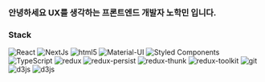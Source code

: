 ### 안녕하세요 UX를 생각하는 프론트엔드 개발자 노학민 입니다. 

<!--
**haagmin5382/haagmin5382** is a ✨ _special_ ✨ repository because its `README.md` (this file) appears on your GitHub profile.

Here are some ideas to get you started:

- 🔭 I’m currently working on ...
- 🌱 I’m currently learning ...
- 👯 I’m looking to collaborate on ...
- 🤔 I’m looking for help with ...
- 💬 Ask me about ...
- 📫 How to reach me: ...
- 😄 Pronouns: ...
- ⚡ Fun fact: ...
-->

<h3>Stack</h3>
<p>
  <img alt="React" src="https://img.shields.io/badge/-React-45b8d8?style=flat-square&logo=react&logoColor=white" />
  <img alt="NextJs" src="https://img.shields.io/badge/-NextJs-%23000000?style=flat-square&logo=Next.js&logoColor=white" />
  <img alt="html5" src="https://img.shields.io/badge/-HTML5-E34F26?style=flat-square&logo=html5&logoColor=white" />
  <img alt='Material-UI' src="https://img.shields.io/badge/-Material--UI-%23007FFF?style=flat-square&logo=MUI&logoColor=white"/>
  <img alt="Styled Components" src="https://img.shields.io/badge/-Styled_Components-db7092?style=flat-square&logo=styled-components&logoColor=white" />
  <img alt="TypeScript" src="https://img.shields.io/badge/-TypeScript-007ACC?style=flat-square&logo=typescript&logoColor=white" />
  <img alt="redux" src="https://img.shields.io/badge/-Redux-764ABC?style=flat-square&logo=redux&logoColor=white" />
   <img alt="redux-persist" src="https://img.shields.io/badge/-Redux--persist-764ABC?style=flat-square&logo=redux&logoColor=white" />
   <img alt="redux-thunk" src="https://img.shields.io/badge/-Redux--thunk-764ABC?style=flat-square&logo=redux&logoColor=white" />
   <img alt="redux-toolkit" src="https://img.shields.io/badge/-Redux--toolkit-764ABC?style=flat-square&logo=redux&logoColor=white" />
  <img alt="git" src="https://img.shields.io/badge/-Git-F05032?style=flat-square&logo=git&logoColor=white" />
  <img alt="d3js" src="https://img.shields.io/badge/-D3.js-F9A03C?style=flat-square&logo=d3.js&logoColor=white" />
  <img alt="d3js" src="https://img.shields.io/badge/-react--chart--js2-F9A03C?style=flat-square&logo=react-chart-js2&logoColor=white" />
</p>
